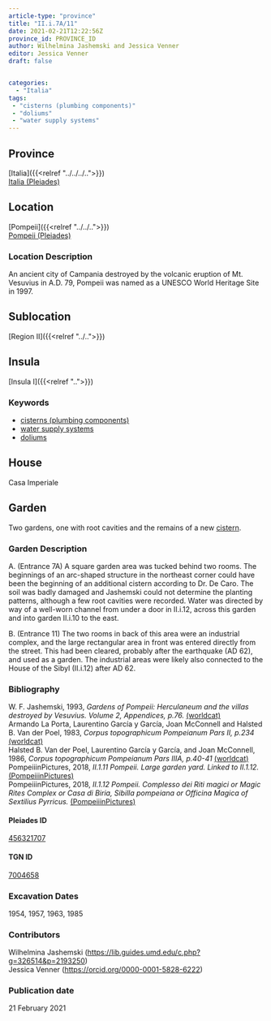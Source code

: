 ```yaml
---
article-type: "province"
title: "II.i.7A/11"
date: 2021-02-21T12:22:56Z
province_id: PROVINCE_ID
author: Wilhelmina Jashemski and Jessica Venner
editor: Jessica Venner
draft: false


categories:
  - "Italia"
tags:
 - "cisterns (plumbing components)"
 - "doliums"
 - "water supply systems"
---
```


## Province
[Italia]({{<relref "../../../..">}}) \
[Italia (Pleiades)](https://pleiades.stoa.org/places/1052)

## Location
[Pompeii]({{<relref "../../..">}}) \
[Pompeii (Pleiades)](https://pleiades.stoa.org/places/433032)


### Location Description
An ancient city of Campania destroyed by the volcanic eruption of Mt. Vesuvius in A.D. 79, Pompeii was named as a UNESCO World Heritage Site in 1997.

## Sublocation
[Region II]({{<relref "../..">}})
## Insula
[Insula I]({{<relref "..">}})

### Keywords
 - [cisterns (plumbing components)](http://vocab.getty.edu/page/aat/300052558)
 - [water supply systems](http://vocab.getty.edu/page/aat/300008618)
 - [doliums](http://vocab.getty.edu/page/aat/300400601)

 ## House
Casa Imperiale


## Garden
Two gardens, one with root cavities and the remains of a new [cistern](http://vocab.getty.edu/page/aat/300052558).

### Garden Description
A. (Entrance 7A) A square garden area was tucked behind two rooms. The beginnings of an arc-shaped structure in the northeast corner could have been the beginning of an additional cistern according to Dr. De Caro. The soil was badly damaged and Jashemski could not determine the planting patterns, although a few root cavities were recorded. Water was directed by way of a well-worn channel from under a door in II.i.12, across this garden and into garden II.i.10 to the east.

B. (Entrance 11) The two rooms in back of this area were an industrial complex, and the large rectangular area in front was entered directly from the street.  This had been cleared, probably after the earthquake (AD 62), and used as a garden. The industrial areas were likely also connected to the House of the Sibyl (II.i.12) after AD 62.

### Bibliography
W. F. Jashemski, 1993, *Gardens of Pompeii: Herculaneum and the villas destroyed by Vesuvius. Volume 2, Appendices, p.76.* [(worldcat)](https://www.worldcat.org/title/gardens-of-pompeii-herculaneum-and-the-villas-destroyed-by-vesuvius-volume-2-appendices/oclc/222353569)  
Armando La Porta, Laurentino García y García, Joan McConnell and Halsted B. Van der Poel, 1983, *Corpus topographicum Pompeianum Pars II, p.234* [(worldcat)](https://www.worldcat.org/title/corpus-topographicum-pompeianum/oclc/8667821)  
Halsted B. Van der Poel, Laurentino García y García, and Joan McConnell, 1986, *Corpus topographicum Pompeianum Pars IIIA, p.40-41* [(worldcat)](https://www.worldcat.org/title/corpus-topographicum-pompeianum/oclc/8667821)  
PompeiiinPictures, 2018, *II.1.11 Pompeii. Large garden yard. Linked to II.1.12.* [(PompeiiinPictures)](https://pompeiiinpictures.com/pompeiiinpictures/R2/2%2001%2011.htm)  
PompeiiinPictures, 2018, *II.1.12 Pompeii. Complesso dei Riti magici or Magic Rites Complex or Casa di Biria, Sibilla pompeiana or Officina Magica of Sextilius Pyrricus.* [(PompeiiinPictures)](https://pompeiiinpictures.com/pompeiiinpictures/R2/2%2001%2012.htm)  


<!--#### Periodo ID-->

<!-- [PERIODO_ID](https://pleiades.stoa.org/places/PLEIADES_ID) -->

#### Pleiades ID
[456321707](https://pleiades.stoa.org/places/456321707)

#### TGN ID
[7004658](http://vocab.getty.edu/page/tgn/7004658)

###  Excavation Dates
1954, 1957, 1963, 1985

### Contributors
Wilhelmina Jashemski (https://lib.guides.umd.edu/c.php?g=326514&p=2193250)  
Jessica Venner (https://orcid.org/0000-0001-5828-6222)


### Publication date
21 February 2021
<!-- Format: dd MONTH_NAME yyyy -->

<!-- DATE -->
